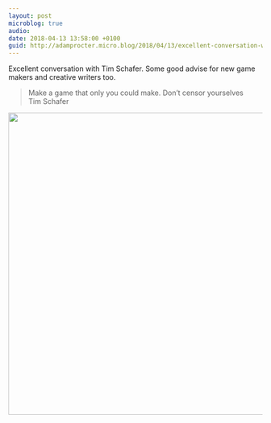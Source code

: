 ```yaml
---
layout: post
microblog: true
audio: 
date: 2018-04-13 13:58:00 +0100
guid: http://adamprocter.micro.blog/2018/04/13/excellent-conversation-with.html
---
```

Excellent conversation with Tim Schafer. Some good advise for new game makers and creative writers too. 

> Make a game that only you could make. Don’t censor yourselves  
> Tim Schafer


<img src="http://discursive.adamprocter.co.uk/uploads/2018/3b7f2f6103.jpg" width="599" height="600" />
